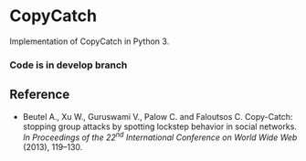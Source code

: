 # CopyCatch
Implementation of CopyCatch in Python 3.

### Code is in develop branch

## Reference
- Beutel A., Xu W., Guruswami V., Palow C. and Faloutsos C. Copy-Catch: stopping group attacks by spotting lockstep behavior in social networks. _In Proceedings of the 22<sup>nd</sup> International Conference on World Wide Web_ (2013), 119–130.
